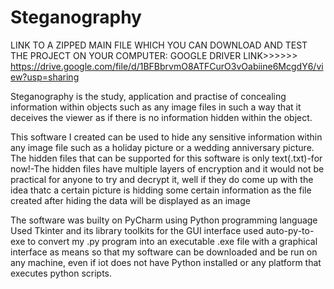 # Steganography
LINK TO A ZIPPED MAIN FILE WHICH YOU CAN DOWNLOAD AND TEST THE PROJECT ON YOUR COMPUTER:
GOOGLE DRIVER LINK>>>>>> https://drive.google.com/file/d/1BFBbrvmO8ATFCurO3vOabiine6McgdY6/view?usp=sharing

Steganography is the study, application and  practise of concealing information within objects such as any image files in such a way that it deceives the viewer as if there is no information hidden  within the object.

This software I created can be used to hide any sensitive information within any image file such as a holiday picture or a wedding anniversary picture. The hidden files that can be supported for this software is only text(.txt)-for now!-The hidden files have multiple layers of encryption and it would not be practical  for anyone to try and decrypt it, well if they do come up with the idea thatc a certain picture is hidding some certain information as the file created after hiding the data will be displayed as an image

The software was builty on PyCharm using Python programming language
Used Tkinter and its library toolkits for the GUI interface
used auto-py-to-exe to convert my .py program into an executable .exe file with a graphical interface as means so that my software can be downloaded and be run on any machine, even if iot does not have Python installed or any platform that executes python scripts.
